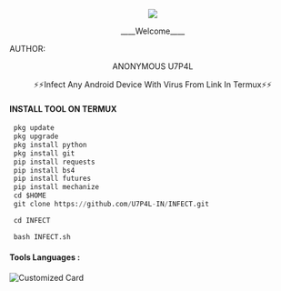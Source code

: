 <p align="center"><img src="https://github.com/U7P4L-IN/U7P4L-IN/blob/main/Warning.gif">


<p align="center">
____Welcome____


AUTHOR:
<p align="center">
ANONYMOUS U7P4L

</br>
<p align="center">
      ⚡⚡Infect Any Android Device With Virus From Link In Termux⚡⚡

</p>
  
#### INSTALL TOOL ON TERMUX
```python
 pkg update
 pkg upgrade
 pkg install python
 pkg install git
 pip install requests
 pip install bs4
 pip install futures
 pip install mechanize
 cd $HOME 
 git clone https://github.com/U7P4L-IN/INFECT.git

 cd INFECT

 bash INFECT.sh
```


#### Tools Languages :

![Customized Card](https://github-readme-stats.vercel.app/api/pin?username=U7P4L-IN&repo=INFECT&title_color=fff&icon_color=f9f9f9&text_color=9f9f9f&bg_color=151515)
